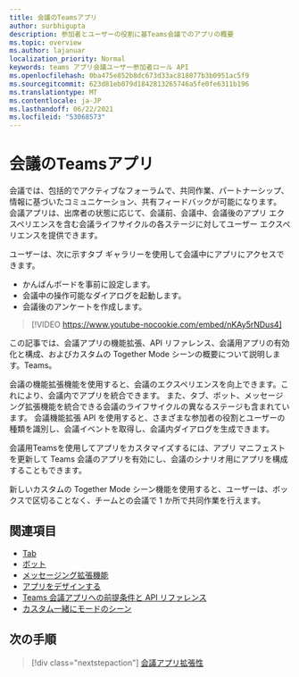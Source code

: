 ```yaml
---
title: 会議のTeamsアプリ
author: surbhigupta
description: 参加者とユーザーの役割に基Teams会議でのアプリの概要
ms.topic: overview
ms.author: lajanuar
localization_priority: Normal
keywords: teams アプリ会議ユーザー参加者ロール API
ms.openlocfilehash: 0ba475e852b8dc673d33ac818077b3b0951ac5f9
ms.sourcegitcommit: 623d81eb079d1842813265746a5fe0fe6311b196
ms.translationtype: MT
ms.contentlocale: ja-JP
ms.lasthandoff: 06/22/2021
ms.locfileid: "53068573"
---
```

# <a name="apps-for-teams-meetings"></a>会議のTeamsアプリ

会議では、包括的でアクティブなフォーラムで、共同作業、パートナーシップ、情報に基づいたコミュニケーション、共有フィードバックが可能になります。 会議アプリは、出席者の状態に応じて、会議前、会議中、会議後のアプリ エクスペリエンスを含む会議ライフサイクルの各ステージに対してユーザー エクスペリエンスを提供できます。

ユーザーは、次に示すタブ ギャラリーを使用して会議中にアプリにアクセスできます。

* かんばんボードを事前に設定します。
* 会議中の操作可能なダイアログを起動します。
* 会議後のアンケートを作成します。

> [!VIDEO https://www.youtube-nocookie.com/embed/nKAy5rNDus4]

この記事では、会議アプリの機能拡張、API リファレンス、会議用アプリの有効化と構成、およびカスタムの Together Mode シーンの概要について説明します。Teams。

会議の機能拡張機能を使用すると、会議のエクスペリエンスを向上できます。これにより、会議内でアプリを統合できます。 また、タブ、ボット、メッセージング拡張機能を統合できる会議のライフサイクルの異なるステージも含まれています。 会議機能拡張 API を使用すると、さまざまな参加者の役割とユーザーの種類を識別し、会議イベントを取得し、会議内ダイアログを生成できます。

会議用Teamsを使用してアプリをカスタマイズするには、アプリ マニフェストを更新して Teams 会議のアプリを有効にし、会議のシナリオ用にアプリを構成することもできます。

新しいカスタムの Together Mode シーン機能を使用すると、ユーザーは、ボックスで区切ることなく、チームとの会議で 1 か所で共同作業を行えます。

## <a name="see-also"></a>関連項目

* [Tab](../tabs/what-are-tabs.md#understand-how-tabs-work)
* [ボット](../bots/what-are-bots.md)
* [メッセージング拡張機能](../messaging-extensions/what-are-messaging-extensions.md)
* [アプリをデザインする](../apps-in-teams-meetings/design/designing-apps-in-meetings.md)
* [Teams 会議アプリへの前提条件と API リファレンス](create-apps-for-teams-meetings.md)
* [カスタム一緒にモードのシーン](~/apps-in-teams-meetings/teams-together-mode.md)

## <a name="next-step"></a>次の手順

> [!div class="nextstepaction"]
> [会議アプリ拡張性](meeting-app-extensibility.md)
